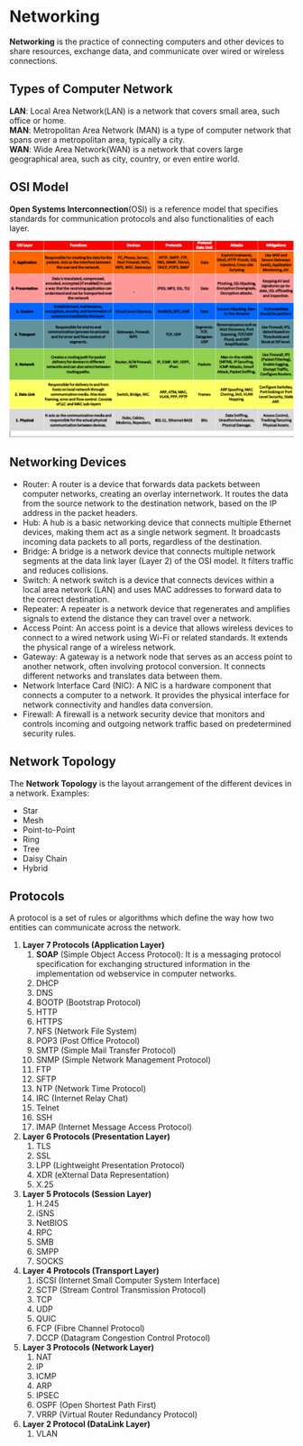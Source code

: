 # Networking
**Networking** is the practice of connecting computers and other devices to share resources, exchange data, and communicate over wired or wireless connections.

## Types of Computer Network
**LAN**: Local Area Network(LAN) is a network that covers small area, such office or home.  
**MAN**: Metropolitan Area Network (MAN) is a type of computer network that spans over a metropolitan area, typically a city.  
**WAN**: Wide Area Network(WAN) is a network that covers large geographical area, such as city, country, or even entire world.  

## OSI Model
**Open Systems Interconnection**(OSI) is a reference model that specifies standards for communication protocols and also functionalities of each layer.  

![OSI Model](Images/OSI-Layers.png)

## Networking Devices
- Router: A router is a device that forwards data packets between computer networks, creating an overlay internetwork. It routes the data from the source network to the destination network, based on the IP address in the packet headers.  
- Hub: A hub is a basic networking device that connects multiple Ethernet devices, making them act as a single network segment. It broadcasts incoming data packets to all ports, regardless of the destination.
- Bridge: A bridge is a network device that connects multiple network segments at the data link layer (Layer 2) of the OSI model. It filters traffic and reduces collisions.
- Switch: A network switch is a device that connects devices within a local area network (LAN) and uses MAC addresses to forward data to the correct destination.
- Repeater: A repeater is a network device that regenerates and amplifies signals to extend the distance they can travel over a network.
- Access Point: An access point is a device that allows wireless devices to connect to a wired network using Wi-Fi or related standards. It extends the physical range of a wireless network.
- Gateway: A gateway is a network node that serves as an access point to another network, often involving protocol conversion. It connects different networks and translates data between them.
- Network Interface Card (NIC): A NIC is a hardware component that connects a computer to a network. It provides the physical interface for network connectivity and handles data conversion.
- Firewall: A firewall is a network security device that monitors and controls incoming and outgoing network traffic based on predetermined security rules.

## Network Topology
The **Network Topology** is the layout arrangement of the different devices in a network.
Examples:
- Star
- Mesh
- Point-to-Point
- Ring
- Tree
- Daisy Chain
- Hybrid


## Protocols
A protocol is a set of rules or algorithms which define the way how two entities can communicate across the network.  

1. **Layer 7 Protocols (Application Layer)**
   1. **SOAP** (Simple Object Access Protocol): It is a messaging protocol specification for exchanging structured information in the implementation od webservice in computer networks.
   2. DHCP
   3. DNS
   4. BOOTP (Bootstrap Protocol)
   5. HTTP
   6. HTTPS
   7. NFS (Network File System)
   8. POP3 (Post Office Protocol)
   9. SMTP (Simple Mail Transfer Protocol)
   10. SNMP (Simple Network Management Protocol)
   11. FTP
   12. SFTP
   13. NTP (Network Time Protocol)
   14. IRC (Internet Relay Chat)
   15. Telnet
   16. SSH
   17. IMAP (Internet Message Access Protocol)
2.  **Layer 6 Protocols (Presentation Layer)**
    1.  TLS
    2.  SSL
    3.  LPP (Lightweight Presentation Protocol)
    4.  XDR (eXternal Data Representation)
    5.  X.25
3. **Layer 5 Protocols (Session Layer)**
   1. H.245
   2. iSNS
   3. NetBIOS
   4. RPC
   5. SMB
   6. SMPP
   7. SOCKS
4. **Layer 4 Protocols (Transport Layer)**
   1. iSCSI (Internet Small Computer System Interface)
   2. SCTP (Stream Control Transmission Protocol)
   3. TCP
   4. UDP
   5. QUIC
   6. FCP (Fibre Channel Protocol)
   7. DCCP (Datagram Congestion Control Protocol)
5. **Layer 3 Protocols (Network Layer)**
   1. NAT
   2. IP
   3. ICMP
   4. ARP
   5. IPSEC
   6. OSPF (Open Shortest Path First)
   7. VRRP (Virtual Router Redundancy Protocol)
6. **Layer 2 Protocol (DataLink Layer)**
   1. VLAN